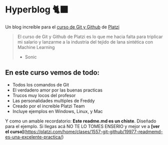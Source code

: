 # Hyperblog 🐈‍⬛
Un blog increíble para el [curso de Git y Github](https://platzi.com/home/clases/1557-git-github/19977-readmemd-es-una-excelente-practica/) de [Platzi](https:://platzi.com/"Platzi")
>El curso de Git y Github de Platzi es lo que me hacia falta para triplicar mi salario y lanzarme a la industria del tejido de lana sintética con Machine Learning 
> - Sonic

## En este curso vemos de todo:
* Todos los comandos de Git 
* El verdadero amor por las buenas practicas 
* Trucos muy locos del profesor
* Las personalidades multiples de Freddy
* Creado por el increible Platzi Team
* Incluye ejemplos en Windows, Linux, y Mac

Y como un amable recordatorio: **Este **readme.md** es un chiste**. Diseñado para el ejemplo. Si llegas acá NO TE LO TOMES ENSERIO y mejor ve a **[ver el curso]**(https://platzi.com/home/clases/1557-git-github/19977-readmemd-es-una-excelente-practica/)